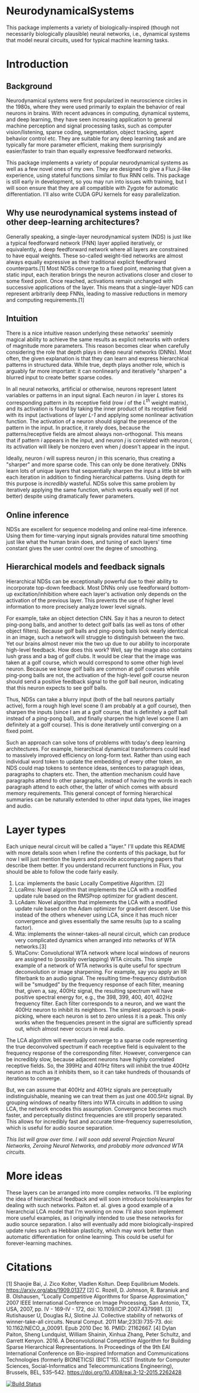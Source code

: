 # NeurodynamicalSystems

This package implements a variety of biologically-inspired (though not necessarily biologically plausible) neural networks, i.e., dynamical systems that model neural circuits, used for typical machine learning tasks.

# Introduction
## Background

Neurodynamical systems were first popularized in neuroscience circles in the 1980s, where they were used primarily to explain the behavior of real neurons in brains. With recent advances in computing, dynamical systems, and deep learning, they have seen increasing application to general machine perception and signal processing tasks, such as computer vision/listening, sparse coding, segmentation, object tracking, agent behavior control etc. They are suitable for any deep learning task and are typically far more parameter efficient, making them surprisingly easier/faster to train than equally expressive feedforward networks.

This package implements a variety of popular neurodynamical systems as well as a few novel ones of my own. They are designed to give a Flux.jl-like experience, using stateful functions similar to flux RNN cells. This package is still early in development, so you may run into issues with training, but I will soon ensure that they are all compatible with Zygote for automatic differentiation. I'll also write CUDA GPU kernels for easy parallelization. 

## Why use neurodynamical systems instead of other deep-learning architectures?

Generally speaking, a single-layer neurodynamical system (NDS) is just like a typical feedforward network (FNN) layer applied iteratively, or equivalently, a deep feedforward network where all layers are constrained to have equal weights. These so-called weight-tied networks are almost always equally expressive as their traditional explicit feedforward counterparts.[1] Most NDSs converge to a fixed point, meaning that given a static input, each iteration brings the neuron activations closer and closer to some fixed point. Once reached, activations remain unchanged with successive applications of the layer. This means that a single-layer NDS can represent arbitrarily deep FNNs, leading to massive reductions in memory and computing requirements.[1]

## Intuition 
There is a nice intuitive reason underlying these networks' seeminly magical ability to achieve the same results as explicit networks with orders of magnitude more parameters. This reason becomes clear when carefully considering the role that depth plays in deep neural networks (DNNs). Most often, the given explanation is that they can learn and express hierarchical patterns in structured data. While true, depth plays another role, which is arguably far more important: it can nonlinearly and iteratively "sharpen" a blurred input to create better sparse codes. 

In all neural networks, artificial or otherwise, neurons represent latent variables or patterns in an input signal. Each neuron *i* in layer *L* stores its corresponding pattern in its receptive field (row *i* of the *L<sup>th</sup>* weight matrix), and its activation is found by taking the inner product of its receptive field with its input (activations of layer *L-1* and applying some nonlinear activation function. The activation of a neuron should signal the presence of the pattern in the input. In practice, it rarely does, because the patterns/receptive fields are almost always non-orthogonal. This means that if pattern *i* appears in the input, and neuron *j* is correlated with neuron *i,* its activation will likely be nonzero even when *j* doesn't appear in the input. 

Ideally, neuron *i* will supress neuron *j* in this scenario, thus creating a "sharper" and more sparse code. This can only be done iteratively. DNNs learn lots of unique layers that sequentially sharpen the input a little bit with each iteration in addition to finding hierarchical patterns. Using depth for this purpose is *incredibly* wasteful. NDSs solve this same problem by iteratively applying the same function, which works equally well (if not better) despite using dramatically fewer parameters.

## Online inference
NDSs are excellent for sequence modeling and online real-time inference. Using them for time-varying input signals provides natural time smoothing just like what the human brain does, and tuning of each layers' time constant gives the user control over the degree of smoothing. 

## Hierarchical models and feedback signals
Hierarchical NDSs can be exceptionally powerful due to their ability to incorporate top-down feedback. Most DNNs only use feedforward bottom-up excitation/inhibition where each layer's activation only depends on the activation of the previous layer. This prevents the use of higher level information to more precisely analyze lower level signals. 

For example, take an object detection CNN. Say it has a neuron to detect ping-pong balls, and another to detect golf balls (as well as tons of other object filters). Because golf balls and ping-pong balls look nearly identical in an image, such a network will struggle to distinguish between the two. Yet our brains almost never mix the two up due to our ability to incorporate high-level feedback. How does this work? Well, say the image also contains lush grass and a bag of golf clubs. It would be clear that the image was taken at a golf course, which would correspond to some other high level neuron. Because we know golf balls are common at golf courses while ping-pong balls are not, the activation of the high-level golf course neuron should send a positive feedback signal to the golf ball neuron, indicating that this neuron expects to see golf balls. 

Thus, NDSs can take a blurry input (both of the ball neurons partially active), form a rough high level scene (I am probably at a golf course), then sharpen the inputs (since I am at a golf course, that is definitely a golf ball instead of a ping-pong ball), and finally sharpen the high level scene (I am definitely at a golf course). This is done iteratively until converging on a fixed point.

Such an approach can solve tons of problems with today's deep learning architectures. For example, hierarchical dynamical transformers could lead to massively improved efficiency on long-form text. Rather than using each individual word token to update the embedding of every other token, an NDS could map tokens to sentence ideas, sentences to paragraph ideas, paragraphs to chapters etc. Then, the attention mechanism could have paragraphs attend to other paragraphs, instead of having the words in each paragraph attend to each other, the latter of which comes with absurd memory requirements. This general concept of forming hierarchical summaries can be naturally extended to other input data types, like images and audio.


# Layer types

Each unique neural circuit will be called a "layer." I'll update this README with more details soon when I refine the contents of this package, but for now I will just mention the layers and provide accompanying papers that describe them better. If you understand recurrent functions in Flux, you should be able to follow the code fairly easily. 

1. Lca: implements the basic Locally Competitive Algorithm. [2]
2. LcaRms: Novel algorithm that implements the LCA with a modified update rule based on the RMSProp optimizer for gradient descent.
3. LcAdam: Novel algorithm that implements the LCA with a modified update rule based on the Adam optimizer for gradient descent. Use this instead of the others whenever using LCA, since it has much nicer convergence and gives essentially the same results (up to a scaling factor).
4. Wta: implements the winner-takes-all neural circuit, which can produce very complicated dynamics when arranged into networks of WTA networks.[3]
5. WtaConv: Convolutional WTA network where local windows of neurons are assigned to (possibly overlapping) WTA circuits. This simple example of a network of WTA networks is quite useful for spectrum deconvolution or image sharpening. For example, say you apply an IIR filterbank to an audio signal. The resulting time-frequency distribution will be "smudged" by the frequency response of each filter, meaning that, given a, say, 400Hz signal, the resulting spectrum will have positive spectral energy for, e.g., the 398, 399, 400, 401, 402Hz frequency filter. Each filter corresponds to a neuron, and we want the 400Hz neuron to inhibit its neighbors. The simplest approach is peak-picking, where each neuron is set to zero unless it is a peak. This only works when the frequencies present in the signal are sufficiently spread out, which almost never occurs in real audio. 

The LCA algorithm will eventually converge to a sparse code representing the true deconvolved spectrum if each receptive field is equivalent to the frequency response of the corresponding filter. However, convergence can be incredibly slow, because adjacent neurons have highly correlated receptive fields. So, the 399Hz and 401Hz filters will inhibit the true 400Hz neuron as much as it inhibits them, so it can take hundreds of thousands of iterations to converge.

But, we can assume that 400Hz and 401Hz signals are perceptually indistinguishable, meaning we can treat them as just one 400.5Hz signal. By grouping windows of nearby filters into WTA circuits in addition to using LCA, the network encodes this assumption. Convergence becomes much faster, and perceptually distinct frequencies are still properly separated. This allows for incredibly fast and accurate time-frequency superresolution, which is useful for audio source separation. 

*This list will grow over time. I will soon add several Projection Neural Networks, Zeroing Neural Networks, and probably more advanced WTA circuits.* 

# More ideas
These layers can be arranged into more complex networks. I'll be exploring the idea of hierarchical feedback and will soon introduce tools/examples for dealing with such networks. Paiton et. al. gives a good example of a hierarchcial LCA model that I'm working on now. I'll also soon implement more useful examples, as I originally intended to use these networks for audio source separation. I also will eventually add more biologically-inspired update rules such as Hebbian plasticity, which may work better than automatic differentiation for online learning. This could be useful for forever-learning machines.



# Citations

[1] Shaojie Bai, J. Zico Kolter, Vladlen Koltun. Deep Equilibrium Models. https://arxiv.org/abs/1909.01377
[2] C. Rozell, D. Johnson, R. Baraniuk and B. Olshausen, "Locally Competitive Algorithms for Sparse Approximation," 2007 IEEE International Conference on Image Processing, San Antonio, TX, USA, 2007, pp. IV - 169-IV - 172, doi: 10.1109/ICIP.2007.4379981.
[3] Rutishauser U, Douglas RJ, Slotine JJ. Collective stability of networks of winner-take-all circuits. Neural Comput. 2011 Mar;23(3):735-73. doi: 10.1162/NECO_a_00091. Epub 2010 Dec 16. PMID: 21162667.
[4] Dylan Paiton, Sheng Lundquist, William Shainin, Xinhua Zhang, Peter Schultz, and Garrett Kenyon. 2016. A Deconvolutional Competitive Algorithm for Building Sparse Hierarchical Representations. In Proceedings of the 9th EAI International Conference on Bio-inspired Information and Communications Technologies (formerly BIONETICS) (BICT'15). ICST (Institute for Computer Sciences, Social-Informatics and Telecommunications Engineering), Brussels, BEL, 535–542. https://doi.org/10.4108/eai.3-12-2015.2262428

[![Build Status](https://github.com/EliSmith45/NeurodynamicalSystems.jl/actions/workflows/CI.yml/badge.svg?branch=master)](https://github.com/EliSmith45/NeurodynamicalSystems.jl/actions/workflows/CI.yml?query=branch%3Amaster)
